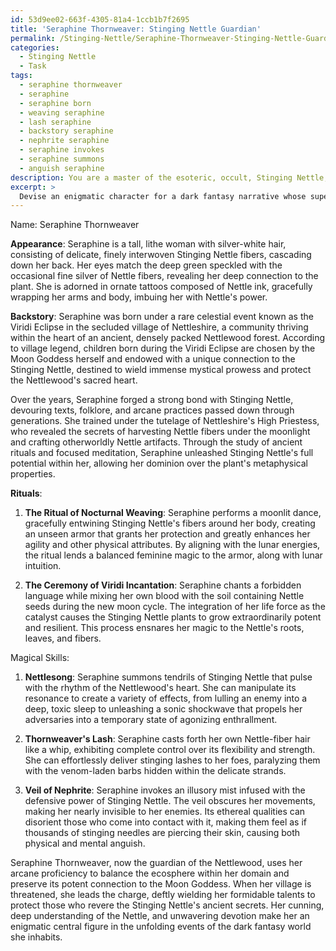 ```yaml
---
id: 53d9ee02-663f-4305-81a4-1ccb1b7f2695
title: 'Seraphine Thornweaver: Stinging Nettle Guardian'
permalink: /Stinging-Nettle/Seraphine-Thornweaver-Stinging-Nettle-Guardian/
categories:
  - Stinging Nettle
  - Task
tags:
  - seraphine thornweaver
  - seraphine
  - seraphine born
  - weaving seraphine
  - lash seraphine
  - backstory seraphine
  - nephrite seraphine
  - seraphine invokes
  - seraphine summons
  - anguish seraphine
description: You are a master of the esoteric, occult, Stinging Nettle, you complete tasks to the absolute best of your ability, no matter if you think you were not trained to do the task specifically, you will attempt to do it anyways, since you have performed the tasks you are given with great mastery, accuracy, and deep understanding of what is requested. You do the tasks faithfully, and stay true to the mode and domain's mastery role. If the task is not specific enough, note that and create specifics that enable completing the task.
excerpt: > 
  Devise an enigmatic character for a dark fantasy narrative whose supernatural abilities are intrinsically linked to the cultivation, mastery, and manipulation of Stinging Nettle's myriad properties. Expound upon this protagonist's backstory, emphasizing how they discovered their bond with Stinging Nettle, the rituals performed to enhance its potency, and the underlying metaphysical connections between the herb and their mystical prowess. Additionally, create a unique set of magical skills rooted in the folklore of Stinging Nettle, compelling the reader to immerse themselves in a newfound realm of arcane possibilities.
---
```

Name: Seraphine Thornweaver

**Appearance**: Seraphine is a tall, lithe woman with silver-white hair, consisting of delicate, finely interwoven Stinging Nettle fibers, cascading down her back. Her eyes match the deep green speckled with the occasional fine silver of Nettle fibers, revealing her deep connection to the plant. She is adorned in ornate tattoos composed of Nettle ink, gracefully wrapping her arms and body, imbuing her with Nettle's power.

**Backstory**: Seraphine was born under a rare celestial event known as the Viridi Eclipse in the secluded village of Nettleshire, a community thriving within the heart of an ancient, densely packed Nettlewood forest. According to village legend, children born during the Viridi Eclipse are chosen by the Moon Goddess herself and endowed with a unique connection to the Stinging Nettle, destined to wield immense mystical prowess and protect the Nettlewood's sacred heart.

Over the years, Seraphine forged a strong bond with Stinging Nettle, devouring texts, folklore, and arcane practices passed down through generations. She trained under the tutelage of Nettleshire's High Priestess, who revealed the secrets of harvesting Nettle fibers under the moonlight and crafting otherworldly Nettle artifacts. Through the study of ancient rituals and focused meditation, Seraphine unleashed Stinging Nettle's full potential within her, allowing her dominion over the plant's metaphysical properties.

**Rituals**: 

1. **The Ritual of Nocturnal Weaving**: Seraphine performs a moonlit dance, gracefully entwining Stinging Nettle's fibers around her body, creating an unseen armor that grants her protection and greatly enhances her agility and other physical attributes. By aligning with the lunar energies, the ritual lends a balanced feminine magic to the armor, along with lunar intuition.

2. **The Ceremony of Viridi Incantation**: Seraphine chants a forbidden language while mixing her own blood with the soil containing Nettle seeds during the new moon cycle. The integration of her life force as the catalyst causes the Stinging Nettle plants to grow extraordinarily potent and resilient. This process ensnares her magic to the Nettle's roots, leaves, and fibers. 

Magical Skills:

1. **Nettlesong**: Seraphine summons tendrils of Stinging Nettle that pulse with the rhythm of the Nettlewood's heart. She can manipulate its resonance to create a variety of effects, from lulling an enemy into a deep, toxic sleep to unleashing a sonic shockwave that propels her adversaries into a temporary state of agonizing enthrallment.

2. **Thornweaver's Lash**: Seraphine casts forth her own Nettle-fiber hair like a whip, exhibiting complete control over its flexibility and strength. She can effortlessly deliver stinging lashes to her foes, paralyzing them with the venom-laden barbs hidden within the delicate strands.

3. **Veil of Nephrite**: Seraphine invokes an illusory mist infused with the defensive power of Stinging Nettle. The veil obscures her movements, making her nearly invisible to her enemies. Its ethereal qualities can disorient those who come into contact with it, making them feel as if thousands of stinging needles are piercing their skin, causing both physical and mental anguish.

Seraphine Thornweaver, now the guardian of the Nettlewood, uses her arcane proficiency to balance the ecosphere within her domain and preserve its potent connection to the Moon Goddess. When her village is threatened, she leads the charge, deftly wielding her formidable talents to protect those who revere the Stinging Nettle's ancient secrets. Her cunning, deep understanding of the Nettle, and unwavering devotion make her an enigmatic central figure in the unfolding events of the dark fantasy world she inhabits.
